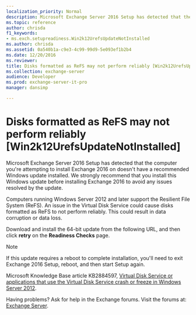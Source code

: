 ```yaml
---
localization_priority: Normal
description: Microsoft Exchange Server 2016 Setup has detected that the computer you're attempting to install Exchange 2016 on doesn't have a recommended Windows update installed. We strongly recommend that you install this Windows update before installing Exchange 2016 to avoid any issues resolved by the update.
ms.topic: reference
author: chrisda
f1_keywords:
- ms.exch.setupreadiness.Win2k12UrefsUpdateNotInstalled
ms.author: chrisda
ms.assetid: 0a540b1a-c9e3-4c99-99d9-5e093ef1b2b4
ms.date: 12/20/2016
ms.reviewer: 
title: Disks formatted as ReFS may not perform reliably [Win2k12UrefsUpdateNotInstalled]
ms.collection: exchange-server
audience: Developer
ms.prod: exchange-server-it-pro
manager: dansimp

---
```


# Disks formatted as ReFS may not perform reliably [Win2k12UrefsUpdateNotInstalled]

Microsoft Exchange Server 2016 Setup has detected that the computer you're attempting to install Exchange 2016 on doesn't have a recommended Windows update installed. We strongly recommend that you install this Windows update before installing Exchange 2016 to avoid any issues resolved by the update.

Computers running Windows Server 2012 and later support the Resilient File System (ReFS). An issue in the Virtual Disk Service could cause disks formatted as ReFS to not perform reliably. This could result in data corruption or data loss.

Download and install the 64-bit update from the following URL, and then click **retry** on the **Readiness Checks** page.

> [!NOTE]
> If this update requires a reboot to complete installation, you'll need to exit Exchange 2016 Setup, reboot, and then start Setup again.

Microsoft Knowledge Base article KB2884597, [Virtual Disk Service or applications that use the Virtual Disk Service crash or freeze in Windows Server 2012](https://go.microsoft.com/fwlink/p/?linkid=3052&kbid=2884597).

Having problems? Ask for help in the Exchange forums. Visit the forums at: [Exchange Server](https://go.microsoft.com/fwlink/p/?linkId=60612).
